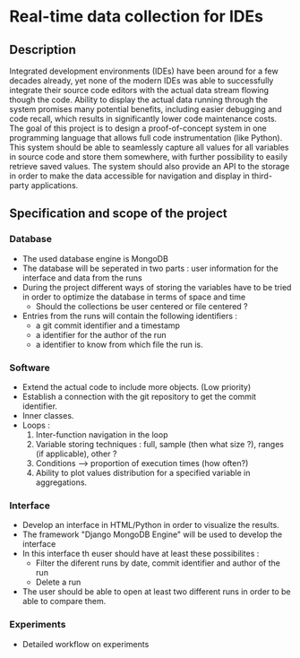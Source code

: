 # Real-time data collection for IDEs
## Description
Integrated development environments (IDEs) have been around for a few decades already, yet none of the modern IDEs was 
able to successfully integrate their source code editors with the actual data stream flowing though the code. Ability to 
display the actual data running through the system promises many potential benefits, including easier debugging and code 
recall, which results in significantly lower code maintenance costs.
The goal of this project is to design a proof-of-concept system in one programming language that allows full code 
instrumentation (like Python). This system should be able to seamlessly capture all values for all variables in source 
code and store them somewhere, with further possibility to easily retrieve saved values. The system should also provide 
an API to the storage in order to make the data accessible for navigation and display in third-party applications.

## Specification and scope of the project

### Database
* The used database engine is MongoDB
* The database will be seperated in two parts : user information for the interface and data from the runs
* During the project different ways of storing the variables have to be tried in order to optimize the database in terms
of space and time
  * Should the collections be user centered or file centered ?
* Entries from the runs will contain the following identifiers :
  * a git commit identifier and a timestamp
  * a identifier for the author of the run
  * a identifier to know from which file the run is.

### Software
* Extend the actual code to include more objects. (Low priority)
* Establish a connection with the git repository to get the commit identifier.
* Inner classes.
* Loops :
  1. Inter-function navigation in the loop
  2. Variable storing techniques : full, sample (then what size ?), ranges (if applicable), other ?
  3. Conditions --> proportion of execution times (how often?)
  4. Ability to plot values distribution for a specified variable in aggregations.

### Interface
* Develop an interface in HTML/Python in order to visualize the results.
* The framework "Django MongoDB Engine" will be used to develop the interface
* In this interface th euser should have at least these possibilites :
  * Filter the diferent runs by date, commit identifier and author of the run
  * Delete a run
* The user should be able to open at least two different runs in order to be able to compare them.

### Experiments
  * Detailed workflow on experiments
